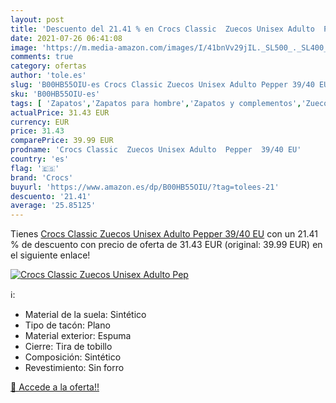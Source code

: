 ```yaml
---
layout: post
title: 'Descuento del 21.41 % en Crocs Classic  Zuecos Unisex Adulto  Pep'
date: 2021-07-26 06:41:08
image: 'https://m.media-amazon.com/images/I/41bnVv29jIL._SL500_._SL400_.jpg'
comments: true
category: ofertas
author: 'tole.es'
slug: 'B00HB55OIU-es Crocs Classic Zuecos Unisex Adulto Pepper 39/40 EU'
sku: 'B00HB55OIU-es'
tags: [ 'Zapatos','Zapatos para hombre','Zapatos y complementos','Zuecos y mules para hombre','crocs','zuecos', ]
actualPrice: 31.43 EUR
currency: EUR
price: 31.43
comparePrice: 39.99 EUR
prodname: 'Crocs Classic  Zuecos Unisex Adulto  Pepper  39/40 EU'
country: 'es'
flag: '🇪🇸'
brand: 'Crocs'
buyurl: 'https://www.amazon.es/dp/B00HB55OIU/?tag=tolees-21'
descuento: '21.41'
average: '25.85125'
---
```


Tienes [Crocs Classic  Zuecos Unisex Adulto  Pepper  39/40 EU](https://www.amazon.es/dp/B00HB55OIU/?tag=tolees-21) con un 21.41 % de descuento con precio de oferta de 31.43 EUR (original: 39.99 EUR) en el siguiente enlace!

[![Crocs Classic  Zuecos Unisex Adulto  Pep](https://m.media-amazon.com/images/I/41bnVv29jIL._SL500_._SL400_.jpg)](https://www.amazon.es/dp/B00HB55OIU/?tag=tolees-21)

ℹ️:

- Material de la suela: Sintético
- Tipo de tacón: Plano
- Material exterior: Espuma
- Cierre: Tira de tobillo
- Composición: Sintético
- Revestimiento: Sin forro

[🛒 Accede a la oferta!!](https://www.amazon.es/dp/B00HB55OIU/?tag=tolees-21)
